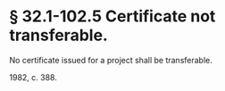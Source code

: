 # § 32.1-102.5 Certificate not transferable.

<p>No certificate issued for a project shall be transferable.</p><p>1982, c. 388.</p>